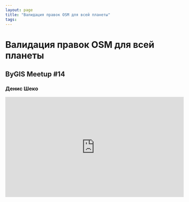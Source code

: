 ```yaml
---
layout: page
title: "Валидация правок OSM для всей планеты"
tags:
---
```



# Валидация правок OSM для всей планеты
## ByGIS Meetup #14
### Денис Шеко

<iframe width="560" height="315" src="https://www.youtube.com/embed/99tw8WG-Eco" frameborder="0" allow="accelerometer; autoplay; encrypted-media; gyroscope; picture-in-picture" allowfullscreen></iframe>
